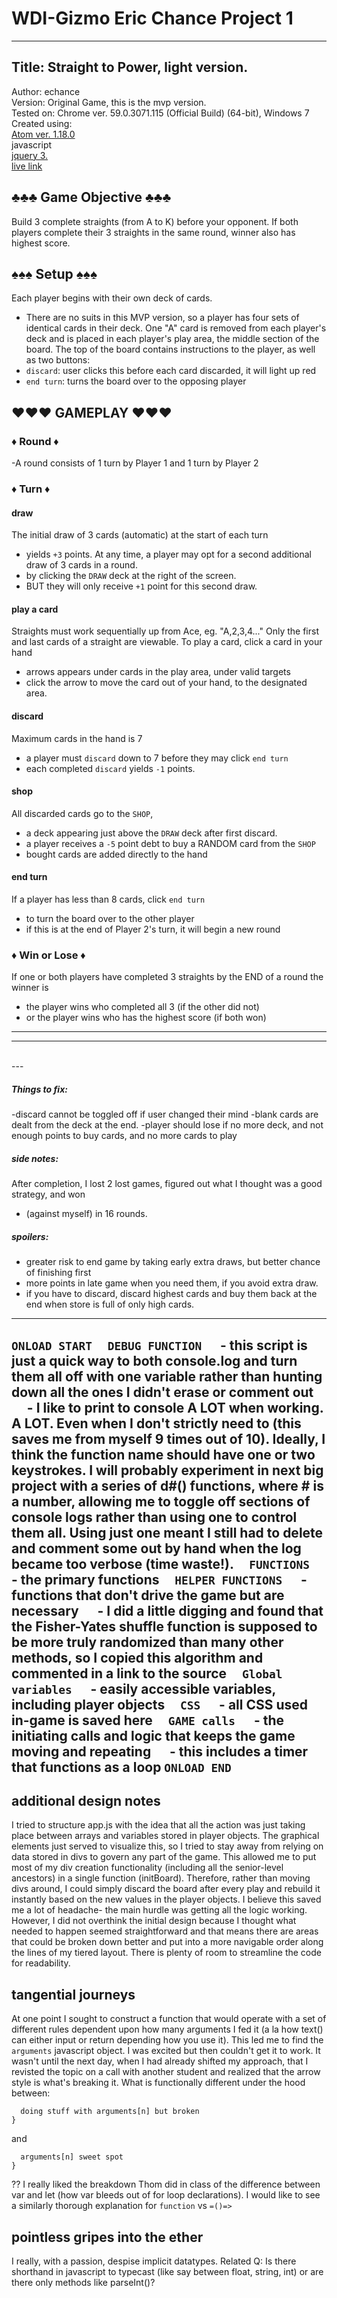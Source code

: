 # WDI-Gizmo Eric Chance Project 1
---
Title: Straight to Power, light version.
---
Author: echance <br>
Version: Original Game, this is the mvp version. <br>
Tested on: Chrome ver. 59.0.3071.115 (Official Build) (64-bit), Windows 7 <br>
Created using: <br>
[Atom ver. 1.18.0](https://atom.io/) <br>
javascript <br>
[jquery 3.](https://code.jquery.com/) <br>
[live link](https://makingentropy.github.io/Project_1/)

## ♣♣♣ Game Objective ♣♣♣
Build 3 complete straights (from A to K) before your opponent.
If both players complete their 3 straights in the same round, winner also has highest score.

## ♠♠♠ Setup ♠♠♠
Each player begins with their own deck of cards.
- There are no suits in this MVP version, so a player has four sets of identical cards in their deck.
One "A" card is removed from each player's deck and is placed in each player's play area, the middle section of the board.
The top of the board contains instructions to the player, as well as two buttons:
- `discard`: user clicks this before each card discarded, it will light up red
- `end turn`: turns the board over to the opposing player

## ♥♥♥ GAMEPLAY ♥♥♥
### ♦ Round ♦
-A round consists of 1 turn by Player 1 and 1 turn by Player 2

### ♦ Turn ♦
#### draw
The initial draw of 3 cards (automatic) at the start of each turn
- yields `+3` points.
At any time, a player may opt for a second additional draw of 3 cards in a round.
- by clicking the `DRAW` deck at the right of the screen.
- BUT they will only receive `+1` point for this second draw.
#### play a card
Straights must work sequentially up from Ace, eg. "A,2,3,4..."
Only the first and last cards of a straight are viewable.
To play a card, click a card in your hand
- arrows appears under cards in the play area, under valid targets
- click the arrow to move the card out of your hand, to the designated area.
#### discard
Maximum cards in the hand is 7
- a player must `discard` down to 7 before they may click `end turn`
- each completed `discard` yields `-1` points.
#### shop
All discarded cards go to the `SHOP`,
- a deck appearing just above the `DRAW` deck after first discard.
- a player receives a `-5` point debt to buy a RANDOM card from the `SHOP`
- bought cards are added directly to the hand
#### end turn
If a player has less than 8 cards, click `end turn`
- to turn the board over to the other player
- if this is at the end of Player 2's turn, it will begin a new round

### ♦ Win or Lose ♦
If one or both players have completed 3 straights by the END of a round the winner is
- the player wins who completed all 3 (if the other did not)
- or the player wins who has the highest score (if both won)

---
---
<br>
---

##### Things to fix:
-discard cannot be toggled off if user changed their mind
-blank cards are dealt from the deck at the end.
-player should lose if no more deck, and not enough points to buy cards, and no more cards to play

##### side notes:
After completion, I lost 2 lost games, figured out what I thought was a good strategy, and won
- (against myself) in 16 rounds.

##### spoilers:
- greater risk to end game by taking early extra draws, but better chance of finishing first
- more points in late game when you need them, if you avoid extra draw.
- if you have to discard, discard highest cards and buy them back at the end when store is full of only high cards.
---
`ONLOAD START`
&nbsp;&nbsp;&nbsp;&nbsp;`DEBUG FUNCTION`
&nbsp;&nbsp;&nbsp;&nbsp; - this script is just a quick way to both console.log and turn them all off with one variable rather than hunting down all the ones I didn't erase or comment out
&nbsp;&nbsp;&nbsp;&nbsp; - I like to print to console A LOT when working. A LOT. Even when I don't strictly need to (this saves me from myself 9 times out of 10). Ideally, I think the function name should have one or two keystrokes. I will probably experiment in next big project with a series of d#() functions, where # is a number, allowing me to toggle off sections of console logs rather than using one to control them all. Using just one meant I still had to delete and comment some out by hand when the log became too verbose (time waste!).
&nbsp;&nbsp;&nbsp;&nbsp;`FUNCTIONS`
&nbsp;&nbsp;&nbsp;&nbsp; - the primary functions
&nbsp;&nbsp;&nbsp;&nbsp;`HELPER FUNCTIONS`
&nbsp;&nbsp;&nbsp;&nbsp; - functions that don't drive the game but are necessary
&nbsp;&nbsp;&nbsp;&nbsp; - I did a little digging and found that the Fisher-Yates shuffle function is supposed to be more truly randomized than many other methods, so I copied this algorithm and commented in a link to the source
&nbsp;&nbsp;&nbsp;&nbsp;`Global variables`
&nbsp;&nbsp;&nbsp;&nbsp; - easily accessible variables, including player objects
&nbsp;&nbsp;&nbsp;&nbsp;`CSS`
&nbsp;&nbsp;&nbsp;&nbsp; - all CSS used in-game is saved here
&nbsp;&nbsp;&nbsp;&nbsp;`GAME calls`
&nbsp;&nbsp;&nbsp;&nbsp; - the initiating calls and logic that keeps the game moving and repeating
&nbsp;&nbsp;&nbsp;&nbsp; - this includes a timer that functions as a loop
`ONLOAD END`
---
## additional design notes
I tried to structure app.js with the idea that all the action was just taking place between arrays and variables stored in player objects. The graphical elements just served to visualize this, so I tried to stay away from relying on data stored in divs to govern any part of the game.  This allowed me to put most of my div creation functionality (including all the senior-level ancestors) in a single function (initBoard). Therefore, rather than moving divs around, I could simply discard the board after every play and rebuild it instantly based on the new values in the player objects. I believe this saved me a lot of headache- the main hurdle was getting all the logic working. However, I did not overthink the initial design because I thought what needed to happen seemed straightforward and that means there are areas that could be broken down better and put into a more navigable order along the lines of my tiered layout. There is plenty of room to streamline the code for readability.

## tangential journeys
At one point I sought to construct a function that would operate with a set of different rules dependent upon how many arguments I fed it (a la how text() can either input or return depending how you use it). This led me to find the `arguments` javascript object. I was excited but then couldn't get it to work. It wasn't until the next day, when I had already shifted my approach, that I revisted the topic on a call with another student and realized that the arrow style is what's breaking it. What is functionally different under the hood between:
```const foo=()=>{
  doing stuff with arguments[n] but broken
}
```
and
```function foo(){
  arguments[n] sweet spot
}
```
??
I really liked the breakdown Thom did in class of the difference between var and let (how var bleeds out of for loop declarations).  I would like to see a similarly thorough explanation for `function` vs `=()=>`

## pointless gripes into the ether
I really, with a passion, despise implicit datatypes. Related Q: Is there shorthand in javascript to typecast (like say between float, string, int) or are there only methods like parseInt()?
